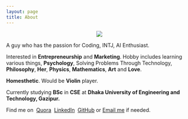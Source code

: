 ```yaml
---
layout: page
title: About
---
```


<p align="center"> 
<img src="/favicon.ico">
</p>

A guy who has the passion for Coding, INTJ, AI Enthusiast.

Interested in **Entrepreneurship** and **Marketing**. Hobby includes learning various things, **Psychology**, Solving Problems Through Technology, **Philosophy**, **Her**, **Physics**, **Mathematics**, **Art** and **Love**.

**Homesthetic**. Would be **Violin** player.

Currently studying **BSc** in **CSE** at **Dhaka University of Engineering and Technology, Gazipur.**

Find me on <i class="fa fa-quora" style='color:#C6262F'></i>&nbsp;<a href="https://www.quora.com/profile/Ove-Bepari">Quora</a>  <i class="fa fa-linkedin" style='color:#007CB2'></i>&nbsp;<a href="https://linkedin.com/in/ovebepari">LinkedIn</a>  <i class="fa fa-github"></i>&nbsp;<a href="https://www.github.com/ovebepari">GitHub</a> or <a href="mailto:codovi71@gmail.com">Email me</a> if needed. 